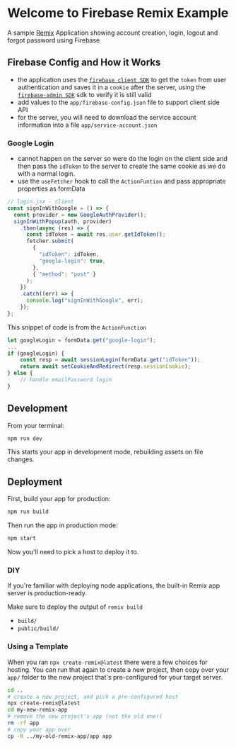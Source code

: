 # Welcome to Firebase Remix Example

A sample [Remix](https://remix.run/docs) Application showing account creation, login, logout and forgot password using Firebase

## Firebase Config and How it Works

- the application uses the [`firebase client SDK`](https://firebase.google.com/docs/auth/web/manage-users) to get the `token` from user authentication and saves it in a `cookie` after the server, using the [`firebase-admin SDK`](https://firebase.google.com/docs/auth/admin/manage-cookies) sdk to verify it is still valid
- add values to the `app/firebase-config.json` file to support client side API
- for the server, you will need to download the service account information into a file `app/service-account.json`

### Google Login

- cannot happen on the server so were do the login on the client side and then pass the `idToken` to the server to create the same cookie as we do with a normal login.
- use the `useFetcher` hook to call the `ActionFuntion` and pass appropriate properties as formData

```javascript
// login.jsx - client
const signInWithGoogle = () => {
  const provider = new GoogleAuthProvider();
  signInWithPopup(auth, provider)
    .then(async (res) => {
      const idToken = await res.user.getIdToken();
      fetcher.submit(
        {
          "idToken": idToken,
          "google-login": true,
        },
        { "method": "post" }
      );
    })
    .catch((err) => {
      console.log("signInWithGoogle", err);
    });
};
```

This snippet of code is from the `ActionFunction`

```javascript
let googleLogin = formData.get("google-login");
...
if (googleLogin) {
    const resp = await sessionLogin(formData.get("idToken"));
    return await setCookieAndRedirect(resp.sessionCookie);
} else {
    // handle emailPassword login
}
```

## Development

From your terminal:

```sh
npm run dev
```

This starts your app in development mode, rebuilding assets on file changes.

## Deployment

First, build your app for production:

```sh
npm run build
```

Then run the app in production mode:

```sh
npm start
```

Now you'll need to pick a host to deploy it to.

### DIY

If you're familiar with deploying node applications, the built-in Remix app server is production-ready.

Make sure to deploy the output of `remix build`

- `build/`
- `public/build/`

### Using a Template

When you ran `npx create-remix@latest` there were a few choices for hosting. You can run that again to create a new project, then copy over your `app/` folder to the new project that's pre-configured for your target server.

```sh
cd ..
# create a new project, and pick a pre-configured host
npx create-remix@latest
cd my-new-remix-app
# remove the new project's app (not the old one!)
rm -rf app
# copy your app over
cp -R ../my-old-remix-app/app app
```
